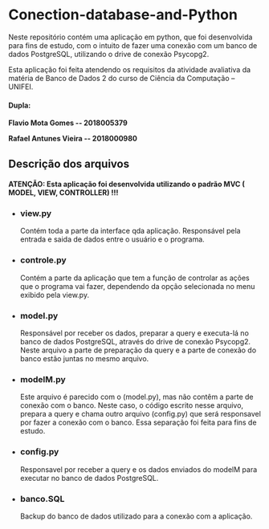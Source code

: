 # Conection-database-and-Python

Neste repositório contém uma aplicação em python, que foi desenvolvida para fins de estudo, com o intuito de fazer uma conexão com um banco de dados PostgreSQL, utilizando o drive de conexão Psycopg2.

Esta aplicação foi feita atendendo os requisitos da atividade avaliativa da matéria de Banco de Dados 2 do curso de Ciência da Computação – UNIFEI.

#### Dupla:
**Flavio Mota Gomes -- 2018005379**

**Rafael Antunes Vieira -- 2018000980**

## Descrição dos arquivos

#### ATENÇÃO: Esta aplicação foi desenvolvida utilizando o padrão MVC ( MODEL, VIEW, CONTROLLER) !!!

- ### view.py
   Contém toda a parte da interface qda aplicação. Responsável pela entrada e saida de dados entre o usuário e o programa.
   
- ### controle.py
   Contém a parte da aplicação que tem a função de controlar as ações que o programa vai fazer, dependendo da opção selecionada no menu exibido pela view.py.
   
- ### model.py
   Responsável por receber os dados, preparar a query e executa-lá no banco de dados PostgreSQL, através do drive de conexão Psycopg2. Neste arquivo a parte de preparação da query e a parte de conexão do banco estão juntas no mesmo arquivo.
   
- ### modelM.py
   Este arquivo é parecido com o (model.py), mas não contêm a parte de conexão com o banco. Neste caso, o código escrito nesse arquivo, prepara a query e chama outro arquivo (config.py) que será responsavel por fazer a conexão com o banco. Essa separação foi feita para fins de estudo.
   
- ### config.py
  Responsavel por receber a query e os dados enviados do modelM para executar no banco de dados PostgreSQL.
  
- ### banco.SQL
  Backup do banco de dados utilizado para a conexão com a aplicação. 
  
  
 
